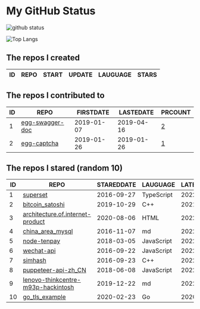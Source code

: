 # My GitHub Status

<img src="https://github-readme-stats-1.yihong0618.vercel.app/api?username=jc-lathander&show_icons=true&&&hide_title=true&count_private=true" alt="github status" />

![Top Langs](https://github-readme-stats-1.yihong0618.vercel.app/api/top-langs/?username=jc-lathander&layout=compact)

<!--START_SECTION:my_github-->
## The repos I created
| ID | REPO | START | UPDATE | LAUGUAGE | STARS |
|----|------|-------|--------|----------|-------|

## The repos I contributed to
| ID |                                REPO                                | FIRSTDATE  | LASTEDATE  |                                          PRCOUNT                                           |
|----|--------------------------------------------------------------------|------------|------------|--------------------------------------------------------------------------------------------|
|  1 | [egg-swagger-doc](https://github.com/Yanshijie-EL/egg-swagger-doc) | 2019-01-07 | 2019-04-16 | [2](https://github.com/Yanshijie-EL/egg-swagger-doc/pulls?q=is%3Apr+author%3Ajc-lathander) |
|  2 | [egg-captcha](https://github.com/Raoul1996/egg-captcha)            | 2019-01-26 | 2019-01-26 | [1](https://github.com/Raoul1996/egg-captcha/pulls?q=is%3Apr+author%3Ajc-lathander)        |

## The repos I stared (random 10)
| ID |                                                 REPO                                                  | STAREDDATE |  LAUGUAGE  | LATESTUPDATE |
|----|-------------------------------------------------------------------------------------------------------|------------|------------|--------------|
|  1 | [superset](https://github.com/apache/superset)                                                        | 2016-09-27 | TypeScript | 2022-03-20   |
|  2 | [bitcoin_satoshi](https://github.com/brain-zhang/bitcoin_satoshi)                                     | 2019-10-29 | C++        | 2021-11-14   |
|  3 | [architecture.of.internet-product](https://github.com/davideuler/architecture.of.internet-product)    | 2020-08-06 | HTML       | 2022-03-19   |
|  4 | [china_area_mysql](https://github.com/kakuilan/china_area_mysql)                                      | 2016-11-07 | md         | 2022-03-19   |
|  5 | [node-tenpay](https://github.com/befinal/node-tenpay)                                                 | 2018-03-05 | JavaScript | 2022-03-19   |
|  6 | [wechat-api](https://github.com/node-webot/wechat-api)                                                | 2016-09-22 | JavaScript | 2022-03-18   |
|  7 | [simhash](https://github.com/yanyiwu/simhash)                                                         | 2016-09-23 | C++        | 2022-03-03   |
|  8 | [puppeteer-api-zh_CN](https://github.com/zhaoqize/puppeteer-api-zh_CN)                                | 2018-06-08 | JavaScript | 2022-03-17   |
|  9 | [lenovo-thinkcentre-m93p-hackintosh](https://github.com/mingcheng/lenovo-thinkcentre-m93p-hackintosh) | 2019-12-22 | md         | 2022-03-14   |
| 10 | [go_tls_example](https://github.com/michelia/go_tls_example)                                          | 2020-02-23 | Go         | 2020-07-30   |

<!--END_SECTION:my_github-->
